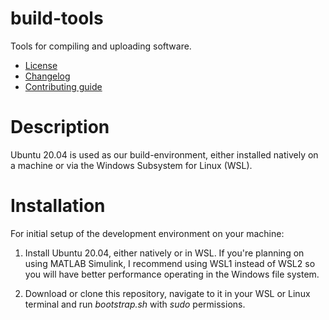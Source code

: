 # build-tools
Tools for compiling and uploading software.
   * [License](LICENSE.md)
   * [Changelog](CHANGELOG.md)
   * [Contributing guide](CONTRIBUTING.md)

# Description
Ubuntu 20.04 is used as our build-environment, either installed natively on a machine or via the Windows Subsystem for Linux (WSL).

# Installation
For initial setup of the development environment on your machine:

1. Install Ubuntu 20.04, either natively or in WSL. If you're planning on using MATLAB Simulink, I recommend using WSL1 instead of WSL2 so you will have better performance operating in the Windows file system. 

2. Download or clone this repository, navigate to it in your WSL or Linux terminal and run *bootstrap.sh* with *sudo* permissions.
